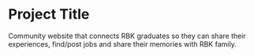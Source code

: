 # Project Title

Community website that connects RBK graduates so they can share their experiences, find/post jobs and share their memories with RBK family.

